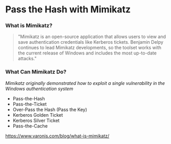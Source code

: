 # Pass the Hash with Mimikatz
### What is Mimikatz?
> "Mimikatz is an open-source application that allows users to view and save authentication credentials like Kerberos tickets. Benjamin Delpy continues to lead Mimikatz developments, so the toolset works with the current release of Windows and includes the most up-to-date attacks."

### What Can Mimikatz Do?
_Mimikatz originally demonstrated how to exploit a single vulnerability in the Windows authentication system_  

* Pass-the-Hash 
* Pass-the-Ticket  
* Over-Pass the Hash (Pass the Key)  
* Kerberos Golden Ticket  
* Kerberos Silver Ticket  
* Pass-the-Cache  

https://www.varonis.com/blog/what-is-mimikatz/
